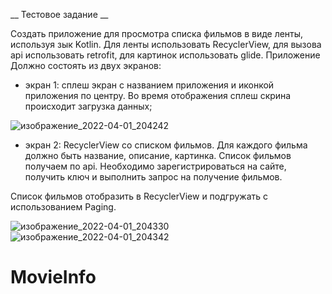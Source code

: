 __ Тестовое задание __

 Создать приложение для просмотра списка фильмов в виде ленты, используя зык Kotlin.
 Для ленты использовать RecyclerView, для вызова api использовать retrofit, для картинок использовать glide.
 Приложение Должно состоять из двух экранов:
 - экран 1: сплеш экран с названием приложения и иконкой приложения по центру. Во время отображения сплеш скрина происходит загрузка данных;
 
![изображение_2022-04-01_204242](https://user-images.githubusercontent.com/66313674/161314932-c25f74f4-4ca7-488d-a14d-11b440254293.png)
 - экран 2: RecyclerView со списком фильмов. Для каждого фильма должно быть название, описание, картинка. Список фильмов получаем по api. Необходимо зарегистрироваться на сайте, получить ключ и выполнить запрос на получение фильмов.
 
Список фильмов отобразить в RecyclerView и подгружать с использованием Paging.

![изображение_2022-04-01_204330](https://user-images.githubusercontent.com/66313674/161315041-948eb104-9bdf-4893-acca-46926271ba5d.png)
![изображение_2022-04-01_204342](https://user-images.githubusercontent.com/66313674/161315080-38ac1fe7-430b-4bb1-bbcc-f0d29137259c.png)
# MovieInfo
